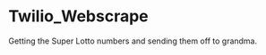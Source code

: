 Twilio_Webscrape
================

Getting the Super Lotto numbers and sending them off to grandma.


